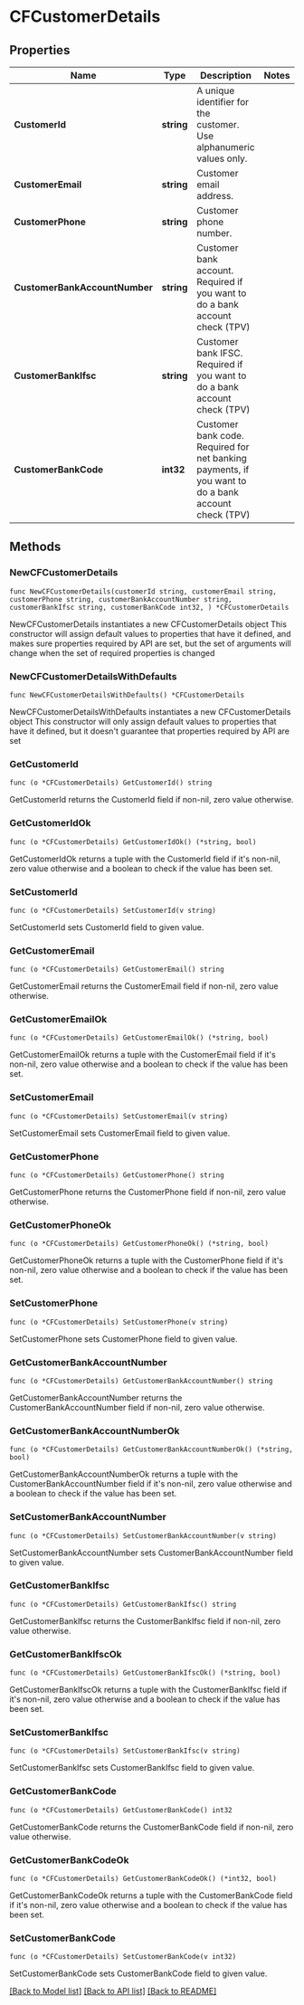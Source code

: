 # CFCustomerDetails

## Properties

Name | Type | Description | Notes
------------ | ------------- | ------------- | -------------
**CustomerId** | **string** | A unique identifier for the customer. Use alphanumeric values only. | 
**CustomerEmail** | **string** | Customer email address. | 
**CustomerPhone** | **string** | Customer phone number. | 
**CustomerBankAccountNumber** | **string** | Customer bank account. Required if you want to do a bank account check (TPV) | 
**CustomerBankIfsc** | **string** | Customer bank IFSC. Required if you want to do a bank account check (TPV) | 
**CustomerBankCode** | **int32** | Customer bank code. Required for net banking payments, if you want to do a bank account check (TPV) | 

## Methods

### NewCFCustomerDetails

`func NewCFCustomerDetails(customerId string, customerEmail string, customerPhone string, customerBankAccountNumber string, customerBankIfsc string, customerBankCode int32, ) *CFCustomerDetails`

NewCFCustomerDetails instantiates a new CFCustomerDetails object
This constructor will assign default values to properties that have it defined,
and makes sure properties required by API are set, but the set of arguments
will change when the set of required properties is changed

### NewCFCustomerDetailsWithDefaults

`func NewCFCustomerDetailsWithDefaults() *CFCustomerDetails`

NewCFCustomerDetailsWithDefaults instantiates a new CFCustomerDetails object
This constructor will only assign default values to properties that have it defined,
but it doesn't guarantee that properties required by API are set

### GetCustomerId

`func (o *CFCustomerDetails) GetCustomerId() string`

GetCustomerId returns the CustomerId field if non-nil, zero value otherwise.

### GetCustomerIdOk

`func (o *CFCustomerDetails) GetCustomerIdOk() (*string, bool)`

GetCustomerIdOk returns a tuple with the CustomerId field if it's non-nil, zero value otherwise
and a boolean to check if the value has been set.

### SetCustomerId

`func (o *CFCustomerDetails) SetCustomerId(v string)`

SetCustomerId sets CustomerId field to given value.


### GetCustomerEmail

`func (o *CFCustomerDetails) GetCustomerEmail() string`

GetCustomerEmail returns the CustomerEmail field if non-nil, zero value otherwise.

### GetCustomerEmailOk

`func (o *CFCustomerDetails) GetCustomerEmailOk() (*string, bool)`

GetCustomerEmailOk returns a tuple with the CustomerEmail field if it's non-nil, zero value otherwise
and a boolean to check if the value has been set.

### SetCustomerEmail

`func (o *CFCustomerDetails) SetCustomerEmail(v string)`

SetCustomerEmail sets CustomerEmail field to given value.


### GetCustomerPhone

`func (o *CFCustomerDetails) GetCustomerPhone() string`

GetCustomerPhone returns the CustomerPhone field if non-nil, zero value otherwise.

### GetCustomerPhoneOk

`func (o *CFCustomerDetails) GetCustomerPhoneOk() (*string, bool)`

GetCustomerPhoneOk returns a tuple with the CustomerPhone field if it's non-nil, zero value otherwise
and a boolean to check if the value has been set.

### SetCustomerPhone

`func (o *CFCustomerDetails) SetCustomerPhone(v string)`

SetCustomerPhone sets CustomerPhone field to given value.


### GetCustomerBankAccountNumber

`func (o *CFCustomerDetails) GetCustomerBankAccountNumber() string`

GetCustomerBankAccountNumber returns the CustomerBankAccountNumber field if non-nil, zero value otherwise.

### GetCustomerBankAccountNumberOk

`func (o *CFCustomerDetails) GetCustomerBankAccountNumberOk() (*string, bool)`

GetCustomerBankAccountNumberOk returns a tuple with the CustomerBankAccountNumber field if it's non-nil, zero value otherwise
and a boolean to check if the value has been set.

### SetCustomerBankAccountNumber

`func (o *CFCustomerDetails) SetCustomerBankAccountNumber(v string)`

SetCustomerBankAccountNumber sets CustomerBankAccountNumber field to given value.


### GetCustomerBankIfsc

`func (o *CFCustomerDetails) GetCustomerBankIfsc() string`

GetCustomerBankIfsc returns the CustomerBankIfsc field if non-nil, zero value otherwise.

### GetCustomerBankIfscOk

`func (o *CFCustomerDetails) GetCustomerBankIfscOk() (*string, bool)`

GetCustomerBankIfscOk returns a tuple with the CustomerBankIfsc field if it's non-nil, zero value otherwise
and a boolean to check if the value has been set.

### SetCustomerBankIfsc

`func (o *CFCustomerDetails) SetCustomerBankIfsc(v string)`

SetCustomerBankIfsc sets CustomerBankIfsc field to given value.


### GetCustomerBankCode

`func (o *CFCustomerDetails) GetCustomerBankCode() int32`

GetCustomerBankCode returns the CustomerBankCode field if non-nil, zero value otherwise.

### GetCustomerBankCodeOk

`func (o *CFCustomerDetails) GetCustomerBankCodeOk() (*int32, bool)`

GetCustomerBankCodeOk returns a tuple with the CustomerBankCode field if it's non-nil, zero value otherwise
and a boolean to check if the value has been set.

### SetCustomerBankCode

`func (o *CFCustomerDetails) SetCustomerBankCode(v int32)`

SetCustomerBankCode sets CustomerBankCode field to given value.



[[Back to Model list]](../README.md#documentation-for-models) [[Back to API list]](../README.md#documentation-for-api-endpoints) [[Back to README]](../README.md)


